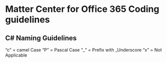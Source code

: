 # Matter Center for Office 365 Coding guidelines

## C# Naming Guidelines

“c” = camel Case
“P” = Pascal Case
“_” = Prefix with _Underscore
“x” = Not Applicable
 


